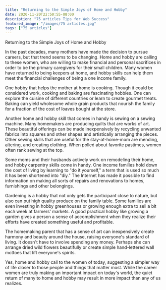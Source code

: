 ```yaml
---
title: "Returning to the Simple Joys of Home and Hobby"
date: 2020-11-20T22:50:55-08:00
description: "75 articles Tips for Web Success"
featured_image: "/images/75 articles.jpg"
tags: ["75 articles"]
---
```


Returning to the Simple Joys of Home and Hobby

In the past decades, many mothers have made the decision to pursue careers, but that trend seems to be changing.  Home and hobby are calling to these women, who are willing to make financial and personal sacrifices in order to be the primary caregivers for their small children.  Many women have returned to being keepers at home, and hobby skills can help them meet the financial challenges of being a one income family.

One hobby that helps the mother at home is cooking.  Though it could be considered work, cooking and baking are fascinating hobbies.  One can explore the cuisine of different countries or learn to create gourmet treats.  Baking can yield wholesome whole grain products that nourish the family for a fraction of the cost of loaves bought at the store.  

Another home and hobby skill that comes in handy is sewing on a sewing machine.  Many homemakers are producing quilts that are works of art.  These beautiful offerings can be made inexpensively by recycling unwanted fabrics into squares and other shapes and artistically arranging the pieces.  Other sewing skills that are useful for the stay-at-home-mom are mending, altering, and creating clothing.  When polled about favorite pastimes, women often rank sewing at the top.

Some moms and their husbands actively work on remodeling their home, and hobby carpentry skills come in handy.  One income families hold down the cost of living by learning to "do it yourself," a term that is used so much it has been shortened into "diy."  The Internet has made it possible to find information on making all sorts of repairs and renovations to homes, furnishings and other belongings.

Gardening is a hobby that not only gets the participant close to nature, but also can put high quality produce on the family table.  Some families are even investing in hobby greenhouses or growing enough extra to sell a bit each week at farmers' markets.  A good practical hobby like growing a garden gives a person a sense of accomplishment when they realize their efforts have created something useful and profitable.

The homemaking parent that has a sense of art can inexpensively create harmony and beauty around the house, raising everyone's standard of living. It doesn't have to involve spending any money.  Perhaps she can arrange dried wild flowers beautifully or create simple hand-lettered wall mottoes that lift everyone's spirits.

Yes, home and hobby call to the women of today, suggesting a simpler way of life closer to those people and things that matter most.  While the career women are truly making an important impact on today's world, the quiet return of many to home and hobby may result in more impact than any of us realizes.


